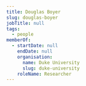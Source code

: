 ```yaml
---
title: Douglas Boyer
slug: douglas-boyer
jobTitle: null
tags:
  - people
memberOf:
  - startDate: null
    endDate: null
    organisation:
      name: Duke University
      slug: duke-university
    roleName: Researcher
---
```

